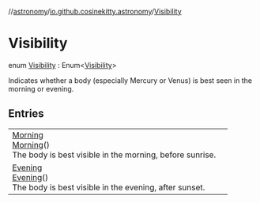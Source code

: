 //[astronomy](../../../index.md)/[io.github.cosinekitty.astronomy](../index.md)/[Visibility](index.md)

# Visibility

enum [Visibility](index.md) : Enum&lt;[Visibility](index.md)&gt; 

Indicates whether a body (especially Mercury or Venus) is best seen in the morning or evening.

## Entries

| | |
|---|---|
| [Morning](-morning/index.md)<br>[Morning](-morning/index.md)()<br>The body is best visible in the morning, before sunrise. |
| [Evening](-evening/index.md)<br>[Evening](-evening/index.md)()<br>The body is best visible in the evening, after sunset. |

